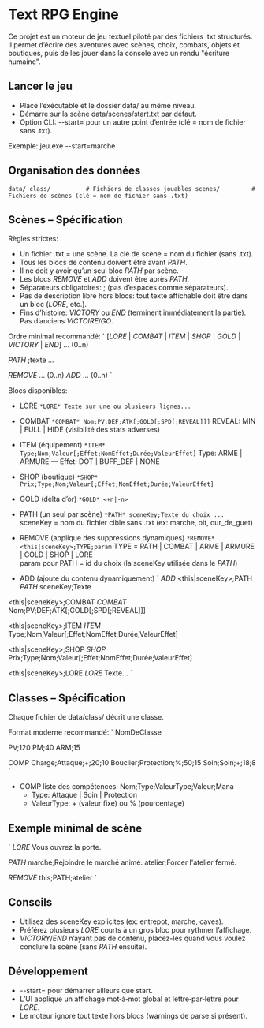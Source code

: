 ﻿# Text RPG Engine

Ce projet est un moteur de jeu textuel piloté par des fichiers .txt structurés. Il permet d’écrire des aventures avec scènes, choix, combats, objets et boutiques, puis de les jouer dans la console avec un rendu "écriture humaine".

## Lancer le jeu

- Place l’exécutable et le dossier data/ au même niveau.
- Démarre sur la scène data/scenes/start.txt par défaut.
- Option CLI: --start=<sceneKey> pour un autre point d’entrée (clé = nom de fichier sans .txt).

Exemple: jeu.exe --start=marche

## Organisation des données

`
data/
  class/          # Fichiers de classes jouables
  scenes/         # Fichiers de scènes (clé = nom de fichier sans .txt)
`

## Scènes – Spécification

Règles strictes:
- Un fichier .txt = une scène. La clé de scène = nom du fichier (sans .txt).
- Tous les blocs de contenu doivent être avant *PATH*.
- Il ne doit y avoir qu’un seul bloc *PATH* par scène.
- Les blocs *REMOVE* et *ADD* doivent être après *PATH*.
- Séparateurs obligatoires: ; (pas d’espaces comme séparateurs).
- Pas de description libre hors blocs: tout texte affichable doit être dans un bloc (*LORE*, etc.).
- Fins d’histoire: *VICTORY* ou *END* (terminent immédiatement la partie). Pas d’anciens *VICTOIRE*/*GO*.

Ordre minimal recommandé:
`
[*LORE* | *COMBAT* | *ITEM* | *SHOP* | *GOLD* | *VICTORY* | *END*] ... (0..n)

*PATH*
<id>;texte
...

*REMOVE* ... (0..n)
*ADD*    ... (0..n)
`

Blocs disponibles:

- LORE
`
*LORE*
Texte sur une ou plusieurs lignes...
`

- COMBAT
`
*COMBAT*
Nom;PV;DEF;ATK[;GOLD[;SPD[;REVEAL]]]
`
REVEAL: MIN | FULL | HIDE (visibilité des stats adverses)

- ITEM (équipement)
`
*ITEM*
Type;Nom;Valeur[;Effet;NomEffet;Durée;ValeurEffet]
`
Type: ARME | ARMURE — Effet: DOT | BUFF_DEF | NONE

- SHOP (boutique)
`
*SHOP*
Prix;Type;Nom;Valeur[;Effet;NomEffet;Durée;ValeurEffet]
`

- GOLD (delta d’or)
`
*GOLD*
<+n|-n>
`

- PATH (un seul par scène)
`
*PATH*
sceneKey;Texte du choix
...
`
sceneKey = nom du fichier cible sans .txt (ex: marche, 	oit, 	our_de_guet)

- REMOVE (applique des suppressions dynamiques)
`
*REMOVE*
<this|sceneKey>;TYPE;param
`
TYPE = PATH | COMBAT | ARME | ARMURE | GOLD | SHOP | LORE  
param pour PATH = id du choix (la sceneKey utilisée dans le *PATH*)

- ADD (ajoute du contenu dynamiquement)
`
*ADD*
<this|sceneKey>;PATH
*PATH*
sceneKey;Texte

<this|sceneKey>;COMBAT
*COMBAT*
Nom;PV;DEF;ATK[;GOLD[;SPD[;REVEAL]]]

<this|sceneKey>;ITEM
*ITEM*
Type;Nom;Valeur[;Effet;NomEffet;Durée;ValeurEffet]

<this|sceneKey>;SHOP
*SHOP*
Prix;Type;Nom;Valeur[;Effet;NomEffet;Durée;ValeurEffet]

<this|sceneKey>;LORE
*LORE*
Texte...
`

## Classes – Spécification

Chaque fichier de data/class/ décrit une classe.

Format moderne recommandé:
`
NomDeClasse

PV;120
PM;40
ARM;15

COMP
Charge;Attaque;+;20;10
Bouclier;Protection;%;50;15
Soin;Soin;+;18;8
`
- COMP liste des compétences: Nom;Type;ValeurType;Valeur;Mana
  - Type: Attaque | Soin | Protection
  - ValeurType: + (valeur fixe) ou % (pourcentage)

## Exemple minimal de scène
`
*LORE*
Vous ouvrez la porte.

*PATH*
marche;Rejoindre le marché animé.
atelier;Forcer l'atelier fermé.

*REMOVE*
this;PATH;atelier
`

## Conseils
- Utilisez des sceneKey explicites (ex: entrepot, marche, caves).
- Préférez plusieurs *LORE* courts à un gros bloc pour rythmer l’affichage.
- *VICTORY*/*END* n’ayant pas de contenu, placez-les quand vous voulez conclure la scène (sans *PATH* ensuite).

## Développement
- --start=<sceneKey> pour démarrer ailleurs que start.
- L’UI applique un affichage mot‑à‑mot global et lettre‑par‑lettre pour *LORE*.
- Le moteur ignore tout texte hors blocs (warnings de parse si présent).
